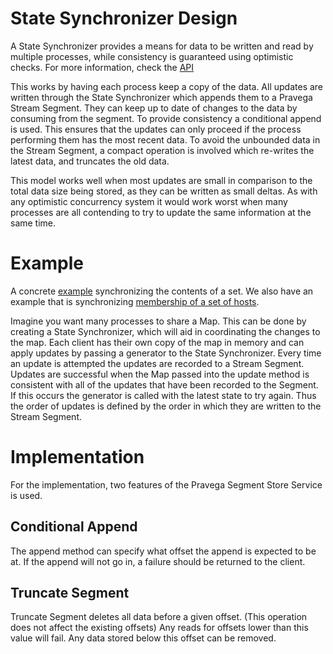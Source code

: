 <!--
Copyright (c) 2017 Dell Inc., or its subsidiaries. All Rights Reserved.

Licensed under the Apache License, Version 2.0 (the "License");
you may not use this file except in compliance with the License.
You may obtain a copy of the License at

    http://www.apache.org/licenses/LICENSE-2.0
-->
# State Synchronizer Design

A State Synchronizer provides a means for data to be written and read by multiple processes, while consistency is guaranteed using optimistic checks. For more information, check the [API](https://github.com/pravega/pravega/blob/master/client/src/main/java/io/pravega/client/state/StateSynchronizer.java)

This works by having each process keep a copy of the data. All updates are written through the State Synchronizer which appends them to a Pravega Stream Segment. They can keep up to date of changes to the data by consuming from the segment. To provide consistency a conditional append is used. This ensures that the updates can only proceed if the process performing them has the most recent data. To avoid the unbounded data in the Stream Segment, a compact operation is involved  which re-writes the latest data, and truncates the old data.

This model works well when most updates are small in comparison to the total data size being stored, as they can be written as small deltas. As with any optimistic concurrency system it would work worst when many processes are all contending to try to update the same information at the same time.

# Example
A concrete [example](https://github.com/pravega/pravega/blob/master/client/src/test/java/io/pravega/client/state/examples/SetSynchronizer.java) synchronizing the contents of a set. We also have an example that is synchronizing [membership of a set of hosts](https://github.com/pravega/pravega/blob/master/client/src/test/java/io/pravega/client/state/examples/MembershipSynchronizer.java).

Imagine you want many processes to share a Map. This can be done by creating a State Synchronizer, which will aid in coordinating the changes to the map. Each client has their own copy of the map in memory and can apply updates by passing a generator to the State Synchronizer. Every time an update is attempted the updates are recorded to a Stream Segment. Updates are successful when the Map passed into the update method is consistent with all of the updates that have been recorded to the Segment. If this occurs the generator is called with the latest state to try again. Thus the order of updates is defined by the order in which they are written to the Stream Segment.

# Implementation

For the implementation, two features of the Pravega Segment Store Service is used.

## Conditional Append

The append method can specify what offset the append is expected to be at. If the append will not go in, a failure should be returned to the client.

## Truncate Segment
Truncate Segment deletes all data before a given offset. (This operation does not affect the existing offsets)
Any reads for offsets lower than this value will fail. Any data stored below this offset can be removed.
